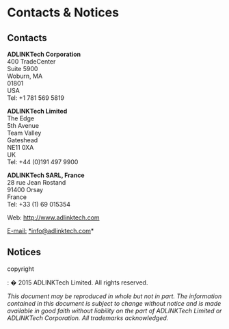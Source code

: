 Contacts & Notices
==================

Contacts
--------

**ADLINKTech Corporation**\
400 TradeCenter\
Suite 5900\
Woburn, MA\
01801\
USA\
Tel: +1 781 569 5819

**ADLINKTech Limited**\
The Edge\
5th Avenue\
Team Valley\
Gateshead\
NE11 0XA\
UK\
Tel: +44 (0)191 497 9900

**ADLINKTech SARL, France**\
28 rue Jean Rostand\
91400 Orsay\
France\
Tel: +33 (1) 69 015354

Web: [<http://www.adlinktech.com>](http://www.adlinktech.com)

[E-mail:](mailto:sales@adlinktech.com) <*info@adlinktech.com>\*

Notices
-------

copyright

:   � 2015 ADLINKTech Limited. All rights reserved.

*This document may be reproduced in whole but not in part. The
information contained in this document is subject to change without
notice and is made available in good faith without liability on the part
of ADLINKTech Limited or ADLINKTech Corporation. All trademarks
acknowledged.*
